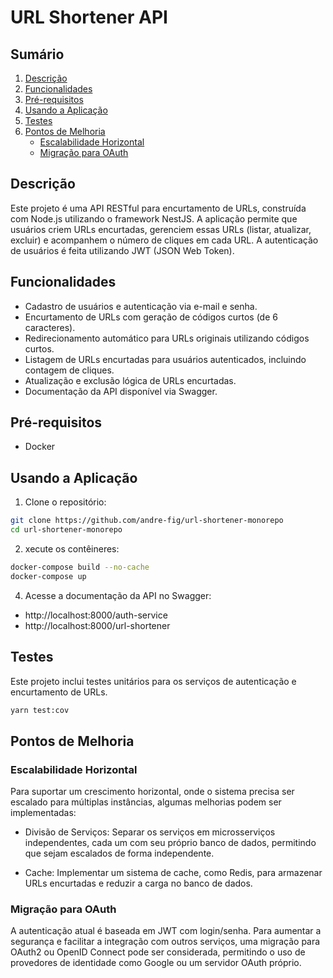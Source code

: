 # URL Shortener API

## Sumário

1. [Descrição](#descrição)
2. [Funcionalidades](#funcionalidades)
3. [Pré-requisitos](#pré-requisitos)
4. [Usando a Aplicação](#usando-a-aplicação)
5. [Testes](#testes)
6. [Pontos de Melhoria](#pontos-de-melhoria)
   - [Escalabilidade Horizontal](#escalabilidade-horizontal)
   - [Migração para OAuth](#migração-para-oauth)

## Descrição

Este projeto é uma API RESTful para encurtamento de URLs, construída com Node.js utilizando o framework NestJS. A aplicação permite que usuários criem URLs encurtadas, gerenciem essas URLs (listar, atualizar, excluir) e acompanhem o número de cliques em cada URL. A autenticação de usuários é feita utilizando JWT (JSON Web Token).

## Funcionalidades

- Cadastro de usuários e autenticação via e-mail e senha.
- Encurtamento de URLs com geração de códigos curtos (de 6 caracteres).
- Redirecionamento automático para URLs originais utilizando códigos curtos.
- Listagem de URLs encurtadas para usuários autenticados, incluindo contagem de cliques.
- Atualização e exclusão lógica de URLs encurtadas.
- Documentação da API disponível via Swagger.

## Pré-requisitos

- Docker

## Usando a Aplicação

1. Clone o repositório:

```bash
git clone https://github.com/andre-fig/url-shortener-monorepo
cd url-shortener-monorepo
```

2. xecute os contêineres:

```bash
docker-compose build --no-cache
docker-compose up
```

4. Acesse a documentação da API no Swagger:

- http://localhost:8000/auth-service
- http://localhost:8000/url-shortener

## Testes

Este projeto inclui testes unitários para os serviços de autenticação e encurtamento de URLs.

```bash
yarn test:cov
```

## Pontos de Melhoria

### Escalabilidade Horizontal

Para suportar um crescimento horizontal, onde o sistema precisa ser escalado para múltiplas instâncias, algumas melhorias podem ser implementadas:

- Divisão de Serviços: Separar os serviços em microsserviços independentes, cada um com seu próprio banco de dados, permitindo que sejam escalados de forma independente.

- Cache: Implementar um sistema de cache, como Redis, para armazenar URLs encurtadas e reduzir a carga no banco de dados.

### Migração para OAuth

A autenticação atual é baseada em JWT com login/senha. Para aumentar a segurança e facilitar a integração com outros serviços, uma migração para OAuth2 ou OpenID Connect pode ser considerada, permitindo o uso de provedores de identidade como Google ou um servidor OAuth próprio.
